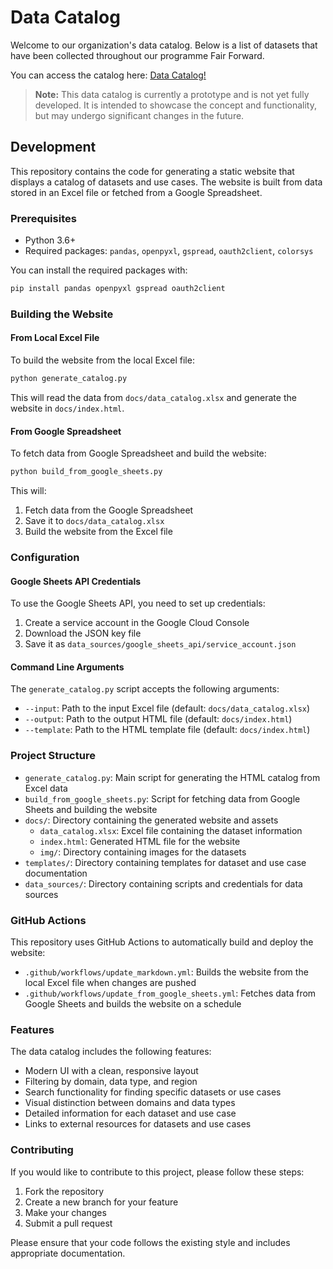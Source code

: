 # Data Catalog

Welcome to our organization's data catalog. Below is a list of datasets that have been collected throughout our programme Fair Forward.

You can access the catalog here: [Data Catalog!](https://fair-forward.github.io/datasets/)

> **Note:** This data catalog is currently a prototype and is not yet fully developed. It is intended to showcase the concept and functionality, but may undergo significant changes in the future.

## Development

This repository contains the code for generating a static website that displays a catalog of datasets and use cases. The website is built from data stored in an Excel file or fetched from a Google Spreadsheet.

### Prerequisites

- Python 3.6+
- Required packages: `pandas`, `openpyxl`, `gspread`, `oauth2client`, `colorsys`

You can install the required packages with:

```bash
pip install pandas openpyxl gspread oauth2client
```

### Building the Website

#### From Local Excel File

To build the website from the local Excel file:

```bash
python generate_catalog.py
```

This will read the data from `docs/data_catalog.xlsx` and generate the website in `docs/index.html`.

#### From Google Spreadsheet

To fetch data from Google Spreadsheet and build the website:

```bash
python build_from_google_sheets.py
```

This will:
1. Fetch data from the Google Spreadsheet
2. Save it to `docs/data_catalog.xlsx`
3. Build the website from the Excel file

### Configuration

#### Google Sheets API Credentials

To use the Google Sheets API, you need to set up credentials:

1. Create a service account in the Google Cloud Console
2. Download the JSON key file
3. Save it as `data_sources/google_sheets_api/service_account.json`

#### Command Line Arguments

The `generate_catalog.py` script accepts the following arguments:

- `--input`: Path to the input Excel file (default: `docs/data_catalog.xlsx`)
- `--output`: Path to the output HTML file (default: `docs/index.html`)
- `--template`: Path to the HTML template file (default: `docs/index.html`)

### Project Structure

- `generate_catalog.py`: Main script for generating the HTML catalog from Excel data
- `build_from_google_sheets.py`: Script for fetching data from Google Sheets and building the website
- `docs/`: Directory containing the generated website and assets
  - `data_catalog.xlsx`: Excel file containing the dataset information
  - `index.html`: Generated HTML file for the website
  - `img/`: Directory containing images for the datasets
- `templates/`: Directory containing templates for dataset and use case documentation
- `data_sources/`: Directory containing scripts and credentials for data sources

### GitHub Actions

This repository uses GitHub Actions to automatically build and deploy the website:

- `.github/workflows/update_markdown.yml`: Builds the website from the local Excel file when changes are pushed
- `.github/workflows/update_from_google_sheets.yml`: Fetches data from Google Sheets and builds the website on a schedule

### Features

The data catalog includes the following features:

- Modern UI with a clean, responsive layout
- Filtering by domain, data type, and region
- Search functionality for finding specific datasets or use cases
- Visual distinction between domains and data types
- Detailed information for each dataset and use case
- Links to external resources for datasets and use cases

### Contributing

If you would like to contribute to this project, please follow these steps:

1. Fork the repository
2. Create a new branch for your feature
3. Make your changes
4. Submit a pull request

Please ensure that your code follows the existing style and includes appropriate documentation.